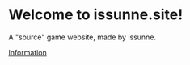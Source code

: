 <!DOCTYPE html>
 <html>
 <head> <title></title> 
</head>
 <body>
 <h1>Welcome to issunne.site!</h1> 
<p>A "source" game website, made by issunne.</p>
 <a href="https://www.testing.com">Information</a> 
<!-- Additional elements and content go here →
 </body>
 </html>
